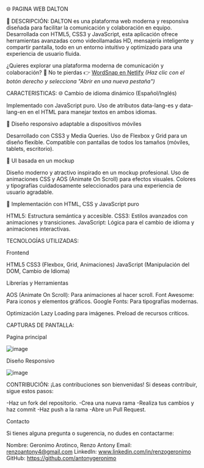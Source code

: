 🌐 PAGINA WEB DALTON

📌 DESCRIPCIÓN:
DALTON es una plataforma web moderna y responsiva diseñada para facilitar la comunicación y colaboración en equipo. Desarrollada con HTML5, CSS3 y JavaScript, esta aplicación ofrece herramientas avanzadas como videollamadas HD, mensajería inteligente y compartir pantalla, todo en un entorno intuitivo y optimizado para una experiencia de usuario fluida.

¿Quieres explorar una plataforma moderna de comunicación y colaboración? 🚀
No te pierdas 
👉 [WordSnap en Netlify](https://67d75003cf00c4206f782e07--taupe-lollipop-17400e.netlify.app/) _(Haz clic con el botón derecho y selecciona "Abrir en una nueva pestaña")_

CARACTERISTICAS:
🌐 Cambio de idioma dinámico (Español/Inglés)

Implementado con JavaScript puro.
Uso de atributos data-lang-es y data-lang-en en el HTML para manejar textos en ambos idiomas.

📱 Diseño responsivo adaptable a dispositivos móviles

Desarrollado con CSS3 y Media Queries.
Uso de Flexbox y Grid para un diseño flexible.
Compatible con pantallas de todos los tamaños (móviles, tablets, escritorio).

🎨 UI basada en un mockup

Diseño moderno y atractivo inspirado en un mockup profesional.
Uso de animaciones CSS y AOS (Animate On Scroll) para efectos visuales.
Colores y tipografías cuidadosamente seleccionados para una experiencia de usuario agradable.

🔧 Implementación con HTML, CSS y JavaScript puro

HTML5: Estructura semántica y accesible.
CSS3: Estilos avanzados con animaciones y transiciones.
JavaScript: Lógica para el cambio de idioma y animaciones interactivas.

TECNOLOGÍAS UTILIZADAS:

Frontend

HTML5
CSS3 (Flexbox, Grid, Animaciones)
JavaScript (Manipulación del DOM, Cambio de Idioma)

Librerías y Herramientas

AOS (Animate On Scroll): Para animaciones al hacer scroll.
Font Awesome: Para iconos y elementos gráficos.
Google Fonts: Para tipografías modernas.

Optimización
Lazy Loading para imágenes.
Preload de recursos críticos.

CAPTURAS DE PANTALLA:

Pagina principal

![image](https://github.com/user-attachments/assets/be8066b0-6de5-4455-8caa-ff16484b79d2)

Diseño Responsivo

![image](https://github.com/user-attachments/assets/a655b2cf-7530-4647-b79f-da4fe84ebd55)


CONTRIBUCIÓN:
¡Las contribuciones son bienvenidas! Si deseas contribuir, sigue estos pasos:

-Haz un fork del repositorio.
-Crea una nueva rama 
-Realiza tus cambios y haz commit 
-Haz push a la rama 
-Abre un Pull Request.

Contacto

Si tienes alguna pregunta o sugerencia, no dudes en contactarme:

Nombre: 
Geronimo Arotinco, Renzo Antony
Email: 
renzoantony4@gmail.com
LinkedIn: 
www.linkedin.com/in/renzogeronimo
GitHub: 
https://github.com/antonygeronimo





